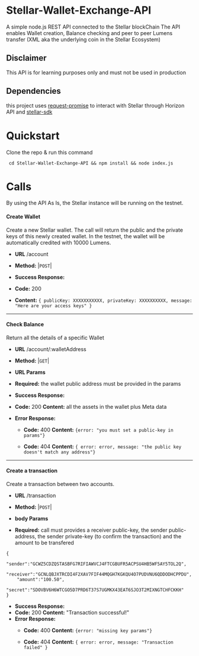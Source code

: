 # Stellar-Wallet-Exchange-API
A simple node.js REST API connected to the Stellar blockChain
The API enables Wallet creation, Balance checking and peer to peer Lumens transfer (XML aka the underlying coin in the Stellar Ecosystem)

## Disclaimer 
This API is for learning purposes only and must not be used in production

## Dependencies
this project uses [request-promise](https://www.npmjs.com/package/request-promise) to interact with Stellar through Horizon API
and [stellar-sdk](https://www.npmjs.com/package/stellar-sdk)

# Quickstart
Clone the repo & run this command
```
 cd Stellar-Wallet-Exchange-API && npm install && node index.js
 ```
 
 # Calls
 By using the API As Is, the Stellar instance will be running on the testnet.
 
#### Create Wallet 
Create a new Stellar wallet. 
The call will return the public and the private keys of this newly created wallet.
In the testnet, the wallet will be automatically credited with 10000 Lumens.

* **URL**
/account

* **Method:**
 |`POST`|

* **Success Response:**
* **Code:** 200
* **Content:** `{
			publicKey: XXXXXXXXXXX,
			privateKey: XXXXXXXXXX,
			message: "Here are your access keys"
		}`

------

#### Check Balance 
Return all the details of a specific Wallet
* **URL**
/account/:walletAddress

* **Method:**
 |`GET`|
 
*  **URL Params**
* **Required:**
 the wallet public address must be provided in the params
  
   
* **Success Response:**
* **Code:** 200
    **Content:** 
    all the assets in the wallet plus Meta data
* **Error Response:**
  * **Code:** 400
    **Content:** `{error: "you must set a public-key in params"}`
    
  * **Code:** 404
    **Content:** `{ error: error, message: "the public key doesn't match any address"}`
 
 ------
 
 #### Create a transaction
Create a transaction between two accounts. 
* **URL**
/transaction

* **Method:**
 |`POST`|
 
*  **body Params**
* **Required:**
call must provides a receiver public-key, the sender public-address, the sender private-key (to confirm the transaction) and the amount to be transfered
```
{
  	"sender":"GCWZ5CDZQSTASBFG7RIFIAWVCJ4FTCGBUFR5ACPSU4HB5WF5AY5TOL2Q",
	"receiver":"GCNLQBJXTRCDI4F2XAV7FIF44MQGH7KGKQU4O7PUDVNU6QDDODHCPPDU",
	"amount":"100.50",
	"secret":"SDOVBV6H6WTCGO5D7PRD6T37S7UGMKX43EAT6SJO3T2MIXNGTCHFCKKH"
}
```
   
* **Success Response:**
* **Code:** 200
    **Content:** 
    "Transaction successful!"
* **Error Response:**
  * **Code:** 400
    **Content:** `{error: "missing key params"}`
    
  * **Code:** 404
    **Content:** `{
		    	error: error,
		    	message: "Transaction failed"
		    }`


 
